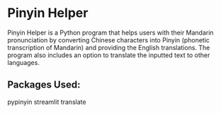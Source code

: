 # Pinyin Helper
Pinyin Helper is a Python program that helps users with their Mandarin pronunciation by converting Chinese characters into Pinyin (phonetic transcription of Mandarin) and providing the English translations. The program also includes an option to translate the inputted text to other languages.

## Packages Used:
pypinyin
streamlit
translate
